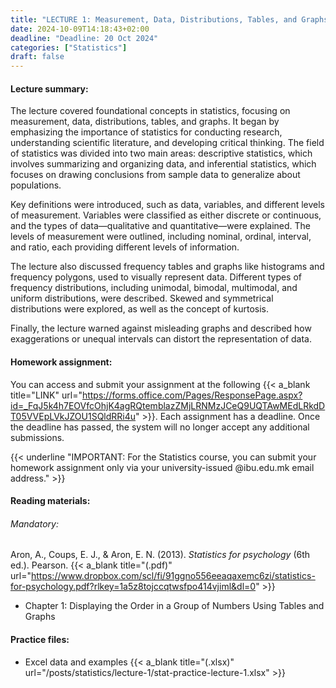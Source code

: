 ```yaml
---
title: "LECTURE 1: Measurement, Data, Distributions, Tables, and Graphs"
date: 2024-10-09T14:18:43+02:00
deadline: "Deadline: 20 Oct 2024"
categories: ["Statistics"]
draft: false
---
```


#### Lecture summary:

The lecture covered foundational concepts in statistics, focusing on measurement, data, distributions, tables, and graphs. It began by emphasizing the importance of statistics for conducting research, understanding scientific literature, and developing critical thinking. The field of statistics was divided into two main areas: descriptive statistics, which involves summarizing and organizing data, and inferential statistics, which focuses on drawing conclusions from sample data to generalize about populations.

Key definitions were introduced, such as data, variables, and different levels of measurement. Variables were classified as either discrete or continuous, and the types of data—qualitative and quantitative—were explained. The levels of measurement were outlined, including nominal, ordinal, interval, and ratio, each providing different levels of information.

The lecture also discussed frequency tables and graphs like histograms and frequency polygons, used to visually represent data. Different types of frequency distributions, including unimodal, bimodal, multimodal, and uniform distributions, were described. Skewed and symmetrical distributions were explored, as well as the concept of kurtosis.

Finally, the lecture warned against misleading graphs and described how exaggerations or unequal intervals can distort the representation of data.

#### Homework assignment:

You can access and submit your assignment at the following {{< a_blank title="LINK" url="https://forms.office.com/Pages/ResponsePage.aspx?id=_FqJ5k4h7EOVfcOhjK4agRQtemblazZMjLRNMzJCeQ9UQTAwMEdLRkdDT05VVEpLVkJZOU1SQldRRi4u" >}}. Each assignment has a deadline. Once the deadline has passed, the system will no longer accept any additional submissions.

{{< underline "IMPORTANT: For the Statistics course, you can submit your homework assignment only via your university-issued @ibu.edu.mk email address." >}}

#### Reading materials:

###### Mandatory:

Aron, A., Coups, E. J., & Aron, E. N. (2013). *Statistics for psychology* (6th ed.). Pearson. {{< a_blank title="(.pdf)" url="https://www.dropbox.com/scl/fi/91ggno556eeaqaxemc6zi/statistics-for-psychology.pdf?rlkey=1a5z8tojccqtwsfpo414vjiml&dl=0" >}}

* Chapter 1: Displaying the Order in a Group of Numbers Using Tables and Graphs

#### Practice files:

* Excel data and examples {{< a_blank title="(.xlsx)" url="/posts/statistics/lecture-1/stat-practice-lecture-1.xlsx" >}}
